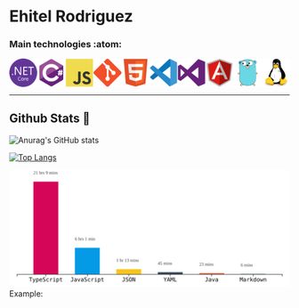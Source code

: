 # Ehitel Rodriguez

### Main technologies :atom:

<div style="display: flex">
  <img src="https://github.com/devicons/devicon/blob/master/icons/dotnetcore/dotnetcore-original.svg" width="10%" height="10%">
  <img src="https://github.com/devicons/devicon/blob/master/icons/csharp/csharp-original.svg" width="10%" height="10%">
  <img src="https://github.com/devicons/devicon/blob/master/icons/javascript/javascript-original.svg" width="10%" height="10%">
  <img src="https://github.com/devicons/devicon/blob/master/icons/git/git-original.svg" width="10%" height="10%">
  <img src="https://github.com/devicons/devicon/blob/master/icons/html5/html5-original.svg" width="10%" height="10%">
  <img src="https://github.com/devicons/devicon/blob/master/icons/vscode/vscode-original.svg" width="10%" height="10%">
  <img src="https://github.com/devicons/devicon/blob/master/icons/visualstudio/visualstudio-plain.svg" width="10%" height="10%">
  <img src="https://github.com/devicons/devicon/blob/master/icons/angularjs/angularjs-original.svg" width="10%" height="10%">
  <img src="https://github.com/devicons/devicon/blob/master/icons/go/go-original.svg" width="10%" height="10%">
  <img src="https://github.com/devicons/devicon/blob/master/icons/linux/linux-original.svg" width="10%" height="10%">
</div>

---

## Github Stats :briefcase:

![Anurag's GitHub stats](https://github-readme-stats.vercel.app/api?username=Mortroguez&show_icons=true&theme=dark&&count_private=true)

[![Top Langs](https://github-readme-stats.vercel.app/api/top-langs/?username=Mortroguez&layout=compact&theme=dark&&count_private=true)](https://github.com/anuraghazra/github-readme-stats)

<img src="https://github.com/mortroguez/mortroguez/blob/master/images/codeStats.svg" alt="Alternative Text"/>
Example: <img src="https://github.com/tariksahni/tariksahni/blob/master/codeStats.svg" alt="My Coding Activity/>


